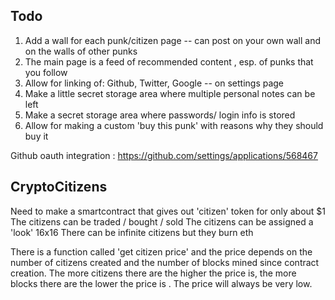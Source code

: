 ## Todo

1. Add a wall for each punk/citizen page -- can post on your own wall and on the walls of other punks
2. The main page is a feed of recommended content , esp. of punks that you follow
3. Allow for linking of: Github, Twitter, Google -- on settings page
4. Make a little secret storage area where multiple  personal notes can be left
5. Make a secret storage area where passwords/ login info is stored
6. Allow for making a custom 'buy this punk' with reasons why they should buy it



Github oauth integration : https://github.com/settings/applications/568467


## CryptoCitizens
Need to make a smartcontract that gives out 'citizen' token for only about $1
The citizens can be traded / bought / sold
The citizens can be assigned a 'look' 16x16
There can be infinite citizens but they burn eth

There is a function called 'get citizen price' and the price depends on the number of citizens created and the number of blocks mined since contract creation.  The more citizens there are the higher the price is, the more blocks there are the lower the price is . The price will always be very low. 

